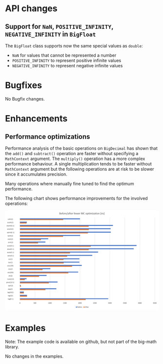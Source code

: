 # API changes

## Support for `NaN`, `POSITIVE_INFINITY`, `NEGATIVE_INFINITY` in `BigFloat`

The `BigFloat` class supports now the same special values as `double`:
* `NaN` for values that cannot be represented a number
* `POSITIVE_INFINITY` to represent positive infinite values
* `NEGATIVE_INFINITY` to represent negative infinite values


# Bugfixes

No Bugfix changes.


# Enhancements

## Performance optimizations

Performance analysis of the basic operations on `BigDecimal` has shown
that the `add()` and `subtract()` operation are faster without
specifying a `MathContext` argument. The `multiply()` operation has a
more complex performance behaviour. A single multiplication tends to be
faster without `MathContext` argument but the following operations are
at risk to be slower since it accumulates precision.

Many operations where manually fine tuned to find the optimum
performance.

The following chart shows performance improvements for the involved
operations:

![Performance improvements MathContext optimization](https://raw.githubusercontent.com/eobermuhlner/big-math/master/ch.obermuhlner.math.big.example/docu/benchmarks/regression/before%20after%20fewer%20mc%20optimization.png)



# Examples

Note: The example code is available on github, but not part of the big-math library.

No changes in the examples.
